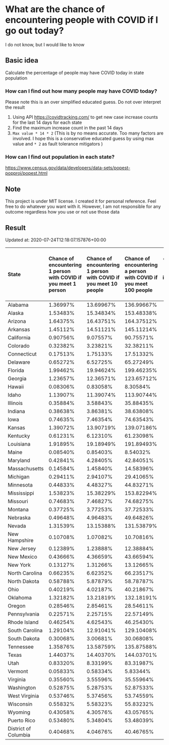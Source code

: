 # What are the chance of encountering people with COVID if I go out today?
I do not know, but I would like to know

## Basic idea
Calculate the percentage of people may have COVID today in state population

### How can I find out how many people may have COVID today?
Please note this is an over simplified educated guess. Do not over interpret the result 
1. Using API https://covidtracking.com/ to get new case increase counts for the last 14 days for each state
2. Find the maximum increase count in the past 14 days
3. `Max value * 14 * 2` (This is by no means accurate. Too many factors are involved. I hope this is a conservative educated guess by using max value and `* 2` as fault tolerance mitigators ) 

### How can I find out population in each state?
https://www.census.gov/data/developers/data-sets/popest-popproj/popest.html

## Note
This project is under MIT license. I created it for personal reference. Feel free to do whatever you want with it. However, I am not responsible for any outcome regardless how you use or not use those data 

## Result

 Updated at: 2020-07-24T12:18:07.157876+00:00

| State                | Chance of encountering 1 person with COVID if you meet 1 person   | Chance of encountering 1 person with COVID if you meet 10 people   | Chance of encountering a person with COVID if you meet 100 people   |   Max count of new case increase in the past 14 days |   Estimated people count with COVID |
|:---------------------|:------------------------------------------------------------------|:-------------------------------------------------------------------|:--------------------------------------------------------------------|-----------------------------------------------------:|------------------------------------:|
| Alabama              | 1.36997%                                                          | 13.69967%                                                          | 136.99667%                                                          |                                                 2399 |                               67172 |
| Alaska               | 1.53483%                                                          | 15.34834%                                                          | 153.48338%                                                          |                                                  401 |                               11228 |
| Arizona              | 1.64375%                                                          | 16.43751%                                                          | 164.37512%                                                          |                                                 4273 |                              119644 |
| Arkansas             | 1.45112%                                                          | 14.51121%                                                          | 145.11214%                                                          |                                                 1564 |                               43792 |
| California           | 0.90756%                                                          | 9.07557%                                                           | 90.75571%                                                           |                                                12807 |                              358596 |
| Colorado             | 0.32382%                                                          | 3.23821%                                                           | 32.38211%                                                           |                                                  666 |                               18648 |
| Connecticut          | 0.17513%                                                          | 1.75133%                                                           | 17.51332%                                                           |                                                  223 |                                6244 |
| Delaware             | 0.65272%                                                          | 6.52725%                                                           | 65.27249%                                                           |                                                  227 |                                6356 |
| Florida              | 1.99462%                                                          | 19.94624%                                                          | 199.46235%                                                          |                                                15300 |                              428400 |
| Georgia              | 1.23657%                                                          | 12.36571%                                                          | 123.65712%                                                          |                                                 4689 |                              131292 |
| Hawaii               | 0.08306%                                                          | 0.83058%                                                           | 8.30584%                                                            |                                                   42 |                                1176 |
| Idaho                | 1.13907%                                                          | 11.39074%                                                          | 113.90744%                                                          |                                                  727 |                               20356 |
| Illinois             | 0.35884%                                                          | 3.58843%                                                           | 35.88435%                                                           |                                                 1624 |                               45472 |
| Indiana              | 0.38638%                                                          | 3.86381%                                                           | 38.63808%                                                           |                                                  929 |                               26012 |
| Iowa                 | 0.74635%                                                          | 7.46354%                                                           | 74.63543%                                                           |                                                  841 |                               23548 |
| Kansas               | 1.39072%                                                          | 13.90719%                                                          | 139.07186%                                                          |                                                 1447 |                               40516 |
| Kentucky             | 0.61231%                                                          | 6.12310%                                                           | 61.23098%                                                           |                                                  977 |                               27356 |
| Louisiana            | 1.91895%                                                          | 19.18949%                                                          | 191.89493%                                                          |                                                 3186 |                               89208 |
| Maine                | 0.08540%                                                          | 0.85403%                                                           | 8.54032%                                                            |                                                   41 |                                1148 |
| Maryland             | 0.42841%                                                          | 4.28405%                                                           | 42.84051%                                                           |                                                  925 |                               25900 |
| Massachusetts        | 0.14584%                                                          | 1.45840%                                                           | 14.58396%                                                           |                                                  359 |                               10052 |
| Michigan             | 0.29411%                                                          | 2.94107%                                                           | 29.41065%                                                           |                                                 1049 |                               29372 |
| Minnesota            | 0.44833%                                                          | 4.48327%                                                           | 44.83271%                                                           |                                                  903 |                               25284 |
| Mississippi          | 1.53823%                                                          | 15.38229%                                                          | 153.82294%                                                          |                                                 1635 |                               45780 |
| Missouri             | 0.74683%                                                          | 7.46827%                                                           | 74.68275%                                                           |                                                 1637 |                               45836 |
| Montana              | 0.37725%                                                          | 3.77253%                                                           | 37.72533%                                                           |                                                  144 |                                4032 |
| Nebraska             | 0.49648%                                                          | 4.96483%                                                           | 49.64826%                                                           |                                                  343 |                                9604 |
| Nevada               | 1.31539%                                                          | 13.15388%                                                          | 131.53879%                                                          |                                                 1447 |                               40516 |
| New Hampshire        | 0.10708%                                                          | 1.07082%                                                           | 10.70816%                                                           |                                                   52 |                                1456 |
| New Jersey           | 0.12389%                                                          | 1.23888%                                                           | 12.38884%                                                           |                                                  393 |                               11004 |
| New Mexico           | 0.43666%                                                          | 4.36659%                                                           | 43.66594%                                                           |                                                  327 |                                9156 |
| New York             | 0.13127%                                                          | 1.31266%                                                           | 13.12665%                                                           |                                                  912 |                               25536 |
| North Carolina       | 0.66235%                                                          | 6.62352%                                                           | 66.23517%                                                           |                                                 2481 |                               69468 |
| North Dakota         | 0.58788%                                                          | 5.87879%                                                           | 58.78787%                                                           |                                                  160 |                                4480 |
| Ohio                 | 0.40219%                                                          | 4.02187%                                                           | 40.21867%                                                           |                                                 1679 |                               47012 |
| Oklahoma             | 1.32182%                                                          | 13.21819%                                                          | 132.18191%                                                          |                                                 1868 |                               52304 |
| Oregon               | 0.28546%                                                          | 2.85461%                                                           | 28.54611%                                                           |                                                  430 |                               12040 |
| Pennsylvania         | 0.22571%                                                          | 2.25715%                                                           | 22.57149%                                                           |                                                 1032 |                               28896 |
| Rhode Island         | 0.46254%                                                          | 4.62543%                                                           | 46.25430%                                                           |                                                  175 |                                4900 |
| South Carolina       | 1.29104%                                                          | 12.91041%                                                          | 129.10408%                                                          |                                                 2374 |                               66472 |
| South Dakota         | 0.30068%                                                          | 3.00681%                                                           | 30.06808%                                                           |                                                   95 |                                2660 |
| Tennessee            | 1.35876%                                                          | 13.58759%                                                          | 135.87588%                                                          |                                                 3314 |                               92792 |
| Texas                | 1.44037%                                                          | 14.40370%                                                          | 144.03701%                                                          |                                                14916 |                              417648 |
| Utah                 | 0.83320%                                                          | 8.33199%                                                           | 83.31987%                                                           |                                                  954 |                               26712 |
| Vermont              | 0.05833%                                                          | 0.58334%                                                           | 5.83344%                                                            |                                                   13 |                                 364 |
| Virginia             | 0.35560%                                                          | 3.55596%                                                           | 35.55964%                                                           |                                                 1084 |                               30352 |
| Washington           | 0.52875%                                                          | 5.28753%                                                           | 52.87533%                                                           |                                                 1438 |                               40264 |
| West Virginia        | 0.53746%                                                          | 5.37456%                                                           | 53.74559%                                                           |                                                  344 |                                9632 |
| Wisconsin            | 0.55832%                                                          | 5.58323%                                                           | 55.83232%                                                           |                                                 1161 |                               32508 |
| Wyoming              | 0.43058%                                                          | 4.30576%                                                           | 43.05765%                                                           |                                                   89 |                                2492 |
| Puerto Rico          | 0.53480%                                                          | 5.34804%                                                           | 53.48039%                                                           |                                                  610 |                               17080 |
| District of Columbia | 0.40468%                                                          | 4.04676%                                                           | 40.46765%                                                           |                                                  102 |                                2856 |